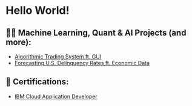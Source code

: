 <h1>Hello World! </h1>

<h2> 👨‍💻 Machine Learning, Quant & AI Projects (and more):</h2>

- [Algorithmic Trading System ft. GUI](https://github.com/lassoregression/strat-backtest)
- [Forecasting U.S. Delinquency Rates ft. Economic Data](https://github.com/lassoregression/us-delinquency-forecast)

<h2> 📄 Certifications:</h2>

- [IBM Cloud Application Developer](https://www.credly.com/badges/666607dc-15e2-4458-b547-be39b4761ff0)




<!--

Here are some ideas to get you started:

- 🔭 I’m currently working on ...
- 🌱 I’m currently learning ...
- 👯 I’m looking to collaborate on ...
- 🤔 I’m looking for help with ...
- 💬 Ask me about ...
- 📫 How to reach me: ...
- 😄 Pronouns: ...
- ⚡ Fun fact: ...
-->
